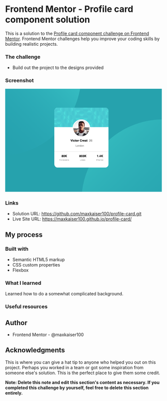 # Frontend Mentor - Profile card component solution

This is a solution to the [Profile card component challenge on Frontend Mentor](https://www.frontendmentor.io/challenges/profile-card-component-cfArpWshJ). Frontend Mentor challenges help you improve your coding skills by building realistic projects. 



### The challenge

- Build out the project to the designs provided

### Screenshot

![](./images/profile.png)



### Links

- Solution URL: https://github.com/maxkaiser100/profile-card.git
- Live Site URL: https://maxkaiser100.github.io/profile-card/

## My process

### Built with

- Semantic HTML5 markup
- CSS custom properties
- Flexbox


### What I learned

Learned how to do a somewhat complicated background.




### Useful resources



## Author


- Frontend Mentor - @maxkaiser100




## Acknowledgments

This is where you can give a hat tip to anyone who helped you out on this project. Perhaps you worked in a team or got some inspiration from someone else's solution. This is the perfect place to give them some credit.

**Note: Delete this note and edit this section's content as necessary. If you completed this challenge by yourself, feel free to delete this section entirely.**
